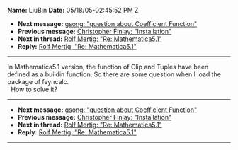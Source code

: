**Name:** LiuBin
**Date:** 05/18/05-02:45:52 PM Z

  - **Next message:** [gsong: "question about Coefficient
    Function"](0275.html)
  - **Previous message:** [Christopher Finlay:
    "Installation"](0273.html)
  - **Next in thread:** [Rolf Mertig: "Re: Mathematica5.1"](0276.html)
  - **Reply:** [Rolf Mertig: "Re: Mathematica5.1"](0276.html)

-----

In Mathematica5.1 version, the function of Clip and Tuples have been
defined as a buildin function. So there are some question when I load
the package of feyncalc.  
  How to solve it?  

-----

  - **Next message:** [gsong: "question about Coefficient
    Function"](0275.html)
  - **Previous message:** [Christopher Finlay:
    "Installation"](0273.html)
  - **Next in thread:** [Rolf Mertig: "Re: Mathematica5.1"](0276.html)
  - **Reply:** [Rolf Mertig: "Re: Mathematica5.1"](0276.html)

-----

